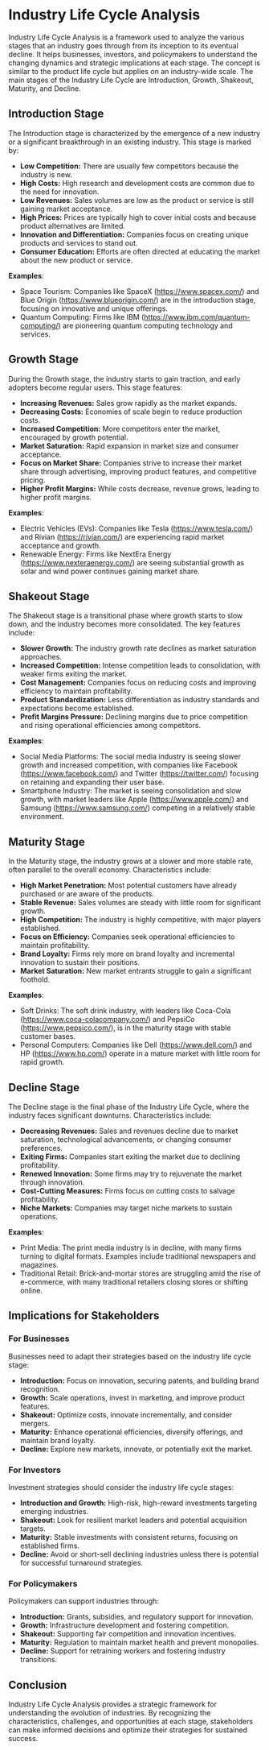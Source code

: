 # Industry Life Cycle Analysis

Industry Life Cycle Analysis is a framework used to analyze the various stages that an industry goes through from its inception to its eventual decline. It helps businesses, investors, and policymakers to understand the changing dynamics and strategic implications at each stage. The concept is similar to the product life cycle but applies on an industry-wide scale. The main stages of the Industry Life Cycle are Introduction, Growth, Shakeout, Maturity, and Decline.

## Introduction Stage

The Introduction stage is characterized by the emergence of a new industry or a significant breakthrough in an existing industry. This stage is marked by:

- **Low Competition:** There are usually few competitors because the industry is new.
- **High Costs:** High research and development costs are common due to the need for innovation.
- **Low Revenues:** Sales volumes are low as the product or service is still gaining market acceptance.
- **High Prices:** Prices are typically high to cover initial costs and because product alternatives are limited.
- **Innovation and Differentiation:** Companies focus on creating unique products and services to stand out.
- **Consumer Education:** Efforts are often directed at educating the market about the new product or service.

**Examples**: 
- Space Tourism: Companies like SpaceX (https://www.spacex.com/) and Blue Origin (https://www.blueorigin.com/) are in the introduction stage, focusing on innovative and unique offerings.
- Quantum Computing: Firms like IBM (https://www.ibm.com/quantum-computing/) are pioneering quantum computing technology and services.

## Growth Stage

During the Growth stage, the industry starts to gain traction, and early adopters become regular users. This stage features:

- **Increasing Revenues:** Sales grow rapidly as the market expands.
- **Decreasing Costs:** Economies of scale begin to reduce production costs.
- **Increased Competition:** More competitors enter the market, encouraged by growth potential.
- **Market Saturation:** Rapid expansion in market size and consumer acceptance.
- **Focus on Market Share:** Companies strive to increase their market share through advertising, improving product features, and competitive pricing.
- **Higher Profit Margins:** While costs decrease, revenue grows, leading to higher profit margins.

**Examples**:
- Electric Vehicles (EVs): Companies like Tesla (https://www.tesla.com/) and Rivian (https://rivian.com/) are experiencing rapid market acceptance and growth.
- Renewable Energy: Firms like NextEra Energy (https://www.nexteraenergy.com/) are seeing substantial growth as solar and wind power continues gaining market share.

## Shakeout Stage

The Shakeout stage is a transitional phase where growth starts to slow down, and the industry becomes more consolidated. The key features include:

- **Slower Growth:** The industry growth rate declines as market saturation approaches.
- **Increased Competition:** Intense competition leads to consolidation, with weaker firms exiting the market.
- **Cost Management:** Companies focus on reducing costs and improving efficiency to maintain profitability.
- **Product Standardization:** Less differentiation as industry standards and expectations become established.
- **Profit Margins Pressure:** Declining margins due to price competition and rising operational efficiencies among competitors.

**Examples**:
- Social Media Platforms: The social media industry is seeing slower growth and increased competition, with companies like Facebook (https://www.facebook.com/) and Twitter (https://twitter.com/) focusing on retaining and expanding their user base.
- Smartphone Industry: The market is seeing consolidation and slow growth, with market leaders like Apple (https://www.apple.com/) and Samsung (https://www.samsung.com/) competing in a relatively stable environment.

## Maturity Stage

In the Maturity stage, the industry grows at a slower and more stable rate, often parallel to the overall economy. Characteristics include:

- **High Market Penetration:** Most potential customers have already purchased or are aware of the products.
- **Stable Revenue:** Sales volumes are steady with little room for significant growth.
- **High Competition:** The industry is highly competitive, with major players established.
- **Focus on Efficiency:** Companies seek operational efficiencies to maintain profitability.
- **Brand Loyalty:** Firms rely more on brand loyalty and incremental innovation to sustain their positions.
- **Market Saturation:** New market entrants struggle to gain a significant foothold.

**Examples**:
- Soft Drinks: The soft drink industry, with leaders like Coca-Cola (https://www.coca-colacompany.com/) and PepsiCo (https://www.pepsico.com/), is in the maturity stage with stable customer bases.
- Personal Computers: Companies like Dell (https://www.dell.com/) and HP (https://www.hp.com/) operate in a mature market with little room for rapid growth.

## Decline Stage

The Decline stage is the final phase of the Industry Life Cycle, where the industry faces significant downturns. Characteristics include:

- **Decreasing Revenues:** Sales and revenues decline due to market saturation, technological advancements, or changing consumer preferences.
- **Exiting Firms:** Companies start exiting the market due to declining profitability.
- **Renewed Innovation:** Some firms may try to rejuvenate the market through innovation.
- **Cost-Cutting Measures:** Firms focus on cutting costs to salvage profitability.
- **Niche Markets:** Companies may target niche markets to sustain operations.

**Examples**:
- Print Media: The print media industry is in decline, with many firms turning to digital formats. Examples include traditional newspapers and magazines.
- Traditional Retail: Brick-and-mortar stores are struggling amid the rise of e-commerce, with many traditional retailers closing stores or shifting online.

## Implications for Stakeholders

### For Businesses

Businesses need to adapt their strategies based on the industry life cycle stage:
- **Introduction:** Focus on innovation, securing patents, and building brand recognition.
- **Growth:** Scale operations, invest in marketing, and improve product features.
- **Shakeout:** Optimize costs, innovate incrementally, and consider mergers.
- **Maturity:** Enhance operational efficiencies, diversify offerings, and maintain brand loyalty.
- **Decline:** Explore new markets, innovate, or potentially exit the market.

### For Investors

Investment strategies should consider the industry life cycle stages:
- **Introduction and Growth:** High-risk, high-reward investments targeting emerging industries.
- **Shakeout:** Look for resilient market leaders and potential acquisition targets.
- **Maturity:** Stable investments with consistent returns, focusing on established firms.
- **Decline:** Avoid or short-sell declining industries unless there is potential for successful turnaround strategies.

### For Policymakers

Policymakers can support industries through:
- **Introduction:** Grants, subsidies, and regulatory support for innovation.
- **Growth:** Infrastructure development and fostering competition.
- **Shakeout:** Supporting fair competition and innovation incentives.
- **Maturity:** Regulation to maintain market health and prevent monopolies.
- **Decline:** Support for retraining workers and fostering industry transitions.

## Conclusion

Industry Life Cycle Analysis provides a strategic framework for understanding the evolution of industries. By recognizing the characteristics, challenges, and opportunities at each stage, stakeholders can make informed decisions and optimize their strategies for sustained success.